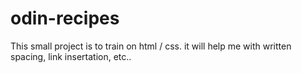 # odin-recipes
This small project is to train on html / css. 
it will help me with written spacing, link insertation, etc..
